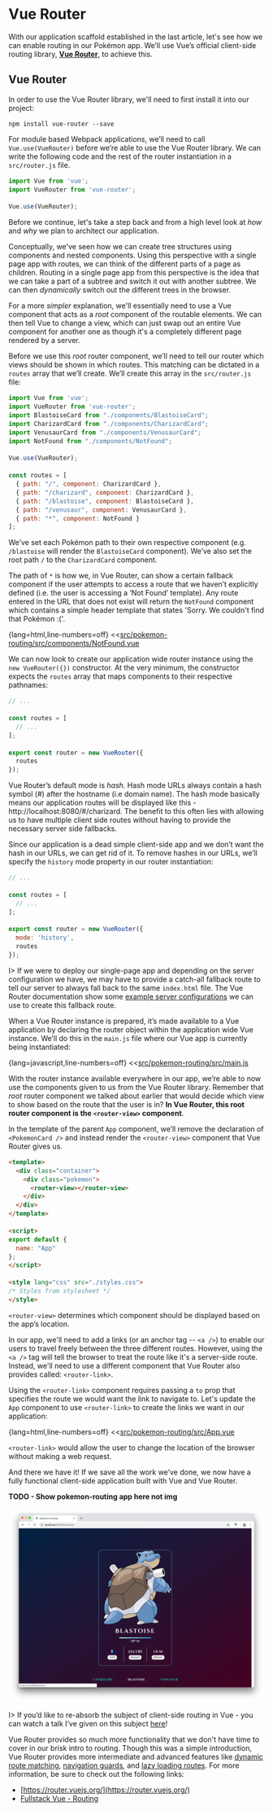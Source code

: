 # Vue Router

With our application scaffold established in the last article, let's see how we can enable routing in our Pokémon app. We’ll use Vue’s official client-side routing library, [__Vue Router__](https://router.vuejs.org/), to achieve this.

## Vue Router

In order to use the Vue Router library, we'll need to first install it into our project:

```shell
npm install vue-router --save
```

For module based Webpack applications, we’ll need to call `Vue.use(VueRouter)` before we’re able to use the Vue Router library. We can write the following code and the rest of the router instantiation in a `src/router.js` file.

```javascript
import Vue from 'vue';
import VueRouter from 'vue-router';

Vue.use(VueRouter);
```

Before we continue, let's take a step back and from a high level look at _how_ and _why_ we plan to architect our application.

Conceptually, we've seen how we can create tree structures using components and nested components. Using this perspective with a single page app with routes, we can think of the different parts of a page as children. Routing in a single page app from this perspective is the idea that we can take a part of a subtree and switch it out with another subtree. We can then _dynamically_ switch out the different trees in the browser.

For a more _simpler_ explanation, we'll essentially need to use a Vue component that acts as a _root_ component of the routable elements. We can then tell Vue to change a view, which can just swap out an entire Vue component for another one as though it's a completely different page rendered by a server.

Before we use this _root_ router component, we’ll need to tell our router which views should be shown in which routes. This matching can be dictated in a `routes` array that we’ll create. We’ll create this array in the `src/router.js` file:

```javascript
import Vue from 'vue';
import VueRouter from 'vue-router';
import BlastoiseCard from "./components/BlastoiseCard";
import CharizardCard from "./components/CharizardCard";
import VenusaurCard from "./components/VenusaurCard";
import NotFound from "./components/NotFound";

Vue.use(VueRouter);

const routes = [
  { path: "/", component: CharizardCard },
  { path: "/charizard", component: CharizardCard },
  { path: "/blastoise", component: BlastoiseCard },
  { path: "/venusaur", component: VenusaurCard },
  { path: "*", component: NotFound }
];
```

We’ve set each Pokémon path to their own respective component (e.g. `/blastoise` will render the `BlastoiseCard` component). We’ve also set the root path `/` to the `CharizardCard` component.

The path of `*` is how we, in Vue Router, can show a certain fallback component if the user attempts to access a route that we haven’t explicitly defined (i.e. the user is accessing a ‘Not Found’ template). Any route entered in the URL that does not exist will return the `NotFound` component which contains a simple header template that states 'Sorry. We couldn't find that Pokémon :('.

{lang=html,line-numbers=off}
<<[src/pokemon-routing/src/components/NotFound.vue](./src/pokemon-routing/src/components/NotFound.vue)

We can now look to create our application wide router instance using the `new VueRouter({})` constructor. At the very minimum, the constructor expects the `routes` array that maps components to their respective pathnames:

```javascript
// ...

const routes = [
  // ...
];

export const router = new VueRouter({ 
  routes
});
```

Vue Router’s default mode is _hash_. Hash mode URLs always contain a hash symbol (#) after the hostname (i.e domain name). The hash mode basically means our application routes will be displayed like this - http://localhost:8080/#/charizard. The benefit to this often lies with allowing us to have multiple client side routes without having to provide the necessary server side fallbacks.

Since our application is a dead simple client-side app and we don’t want the hash in our URLs, we can get rid of it. To remove hashes in our URLs, we’ll specify the `history` mode property in our router instantiation:

```javascript
// ...

const routes = [
  // ...
];

export const router = new VueRouter({
  mode: 'history',
  routes
});
```

I> If we were to deploy our single-page app and depending on the server configuration we have, we may have to provide a catch-all fallback route to tell our server to always fall back to the same `index.html` file. The Vue Router documentation show some [example server configurations](https://router.vuejs.org/guide/essentials/history-mode.html#example-server-configurations) we can use to create this fallback route.

When a Vue Router instance is prepared, it’s made available to a Vue application by declaring the router object within the application wide Vue instance. We’ll do this in the `main.js` file where our Vue app is currently being instantiated:

{lang=javascript,line-numbers=off}
<<[src/pokemon-routing/src/main.js](./src/pokemon-routing/src/main.js)

With the router instance available everywhere in our app, we’re able to now use the components given to us from the Vue Router library. Remember that _root_ router component we talked about earlier that would decide which view to show based on the route that the user is in? __In Vue Router, this root router component is the `<router-view>` component__.

In the template of the parent `App` component, we’ll remove the declaration of `<PokemonCard />` and instead render the `<router-view>` component that Vue Router gives us.

```html
<template>
  <div class="container">
    <div class="pokemon">
      <router-view></router-view>
    </div>
  </div>
</template>

<script>
export default {
  name: "App"
};
</script>

<style lang="css" src="./styles.css">
/* Styles from stylesheet */
</style>
```

`<router-view>` determines which component should be displayed based on the app’s location.

In our app, we'll need to add a links (or an anchor tag -- `<a />`) to enable our users to travel freely between the three different routes. However, using the `<a />` tag will tell the browser to treat the route like it's a server-side route. Instead, we'll need to use a different component that Vue Router also provides called: `<router-link>`.

Using the `<router-link>` component requires passing a `to` prop that specifies the route we would want the link to navigate to. Let's update the `App` component to use `<router-link>` to create the links we want in our application:

{lang=html,line-numbers=off}
<<[src/pokemon-routing/src/App.vue](./src/pokemon-routing/src/App.vue)

`<router-link>` would allow the user to change the location of the browser without making a web request.

And there we have it! If we save all the work we’ve done, we now have a fully functional client-side application built with Vue and Vue Router.

__TODO - Show pokemon-routing app here not img__

![](./public/assets/pokemon-routing-app.png)

I> If you’d like to re-absorb the subject of client-side routing in Vue - you can watch a talk I’ve given on this subject [here](https://www.youtube.com/watch?v=YFnimUl8Qjo)!

Vue Router provides so much more functionality that we don't have time to cover in our brisk intro to routing. Though this was a simple introduction, Vue Router provides more intermediate and advanced features like [dynamic route matching](https://router.vuejs.org/guide/essentials/dynamic-matching.html), [navigation guards](https://router.vuejs.org/guide/advanced/navigation-guards.html#global-guards), and [lazy loading routes](https://router.vuejs.org/guide/advanced/lazy-loading.html). For more information, be sure to check out the following links:

- [https://router.vuejs.org/](https://router.vuejs.org/)
- [Fullstack Vue - Routing](https://www.fullstack.io/vue/)
